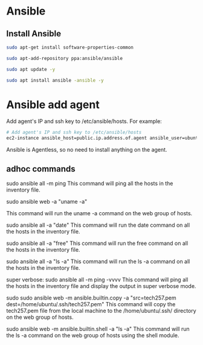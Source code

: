 # Ansible

## Install Ansible

```bash
sudo apt-get install software-properties-common

sudo apt-add-repository ppa:ansible/ansible

sudo apt update -y

sudo apt install ansible -ansible -y
```

# Ansible add agent

Add agent's IP and ssh key to /etc/ansible/hosts. For example:

```bash
# Add agent's IP and ssh key to /etc/ansible/hosts
ec2-instance ansible_host=public.ip.address.of.agent ansible_user=ubuntu ansible_ssh_private_key_file=~/.ssh/tech257.pem
```

Ansible is Agentless, so no need to install anything on the agent.

## adhoc commands


sudo ansible all -m ping
This command will ping all the hosts in the inventory file.

sudo ansible web -a "uname -a"

This command will run the uname -a command on the web group of hosts.


sudo ansible all -a "date"
This command will run the date command on all the hosts in the inventory file.

sudo ansible all -a "free"
This command will run the free command on all the hosts in the inventory file.

sudo ansible all -a "ls -a"
This command will run the ls -a command on all the hosts in the inventory file.

super verbose:
sudo ansible all -m ping -vvvv
This command will ping all the hosts in the inventory file and display the output in super verbose mode.

sudo sudo ansible web -m ansible.builtin.copy -a "src=tech257.pem dest=/home/ubuntu/.ssh/tech257.pem"
This command will copy the tech257.pem file from the local machine to the /home/ubuntu/.ssh/ directory on the web group of hosts.

sudo ansible web -m ansible.builtin.shell -a "ls -a"
This command will run the ls -a command on the web group of hosts using the shell module.